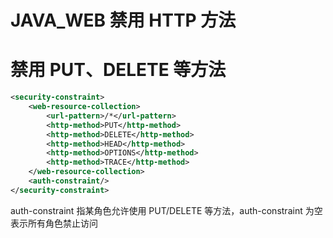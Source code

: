# JAVA_WEB 禁用 HTTP 方法

# 禁用 PUT、DELETE 等方法
```xml
<security-constraint>
	<web-resource-collection>
		<url-pattern>/*</url-pattern>
		<http-method>PUT</http-method>
		<http-method>DELETE</http-method>
		<http-method>HEAD</http-method>
		<http-method>OPTIONS</http-method>
		<http-method>TRACE</http-method>
	</web-resource-collection>
	<auth-constraint/>
</security-constraint>
```
auth-constraint 指某角色允许使用 PUT/DELETE 等方法，auth-constraint 为空表示所有角色禁止访问